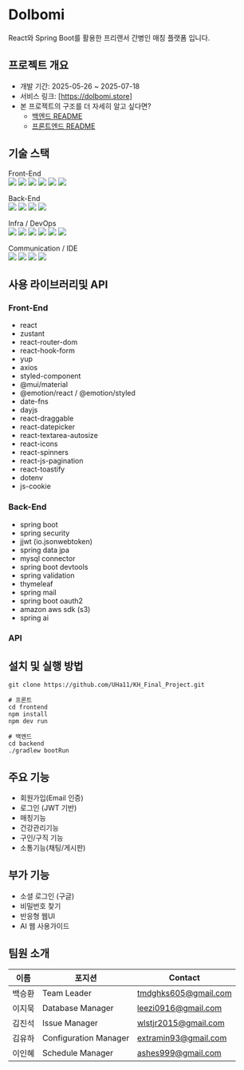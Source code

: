 # Dolbomi
React와 Spring Boot를 활용한 프리랜서 간병인 매칭 플랫폼 입니다.

## 프로젝트 개요
- 개발 기간: 2025-05-26 ~ 2025-07-18
- 서비스 링크: [https://dolbomi.store]
- 본 프로젝트의 구조를 더 자세히 알고 싶다면?
  - [백엔드 README](./back/BACK.md)
  - [프론트엔드 README](./front/README.md)

## 기술 스택

Front-End  
<img src="https://img.shields.io/badge/React-61DAFB?style=flat-square&logo=react&logoColor=white"/>
<img src="https://img.shields.io/badge/Vite-646CFF?style=flat-square&logo=vite&logoColor=white"/>
<img src="https://img.shields.io/badge/styled--components-DB7093?style=flat-square&logo=styled-components&logoColor=white"/>
<img src="https://img.shields.io/badge/React%20Router-CA4245?style=flat-square&logo=reactrouter&logoColor=white"/>
<img src="https://img.shields.io/badge/Zustand-000000?style=flat-square&logoColor=white"/>
<img src="https://img.shields.io/badge/Axios-5A29E4?style=flat-square&logo=axios&logoColor=white"/>

Back-End  
<img src="https://img.shields.io/badge/Java-007396?style=flat-square&logo=openjdk&logoColor=white"/>
<img src="https://img.shields.io/badge/Spring%20Boot-6DB33F?style=flat-square&logo=springboot&logoColor=white"/>
<img src="https://img.shields.io/badge/Spring%20Data%20JPA-007396?style=flat-square&logo=hibernate&logoColor=white"/>
<img src="https://img.shields.io/badge/Spring%20Security-6DB33F?style=flat-square&logo=springsecurity&logoColor=white"/>

Infra / DevOps  
<img src="https://img.shields.io/badge/MySQL-4479A1?style=flat-square&logo=mysql&logoColor=white"/>
<img src="https://img.shields.io/badge/Tomcat-F8DC75?style=flat-square&logo=apachetomcat&logoColor=black"/>
<img src="https://img.shields.io/badge/AWS%20EC2-FF9900?style=flat-square&logo=amazonec2&logoColor=white"/>
<img src="https://img.shields.io/badge/AWS%20S3-569A31?style=flat-square&logo=amazons3&logoColor=white"/>
<img src="https://img.shields.io/badge/CloudFront-FF9900?style=flat-square&logo=amazoncloudfront&logoColor=white"/>
<img src="https://img.shields.io/badge/AWS%20RDS-527FFF?style=flat-square&logo=amazonrds&logoColor=white"/>

Communication / IDE  
<img src="https://img.shields.io/badge/GitHub-181717?style=flat-square&logo=github&logoColor=white"/>
<img src="https://img.shields.io/badge/Trello-0052CC?style=flat-square&logo=trello&logoColor=white"/>
<img src="https://img.shields.io/badge/VSCode-007ACC?style=flat-square&logo=visualstudiocode&logoColor=white"/>
<img src="https://img.shields.io/badge/IntelliJ%20IDEA-000000?style=flat-square&logo=intellijidea&logoColor=white"/>

## 사용 라이브러리및 API
### Front-End
- react
- zustant
- react-router-dom
- react-hook-form
- yup
- axios
- styled-component
- @mui/material
- @emotion/react / @emotion/styled
- date-fns
- dayjs
- react-draggable
- react-datepicker
- react-textarea-autosize
- react-icons
- react-spinners
- react-js-pagination
- react-toastify
- dotenv
- js-cookie

### Back-End
- spring boot  
- spring security  
- jjwt (io.jsonwebtoken)  
- spring data jpa  
- mysql connector  
- spring boot devtools  
- spring validation  
- thymeleaf  
- spring mail  
- spring boot oauth2  
- amazon aws sdk (s3)  
- spring ai

### API


## 설치 및 실행 방법
```
git clone https://github.com/UHa11/KH_Final_Project.git

# 프론트
cd frontend
npm install
npm dev run

# 백엔드
cd backend
./gradlew bootRun
```
## 주요 기능
- 회원가입(Email 인증)
- 로그인 (JWT 기반)
- 매칭기능
- 건강관리기능
- 구인/구직 기능
- 소통기능(채팅/게시판)

## 부가 기능
- 소셜 로그인 (구글)
- 비밀번호 찾기
- 반응형 웹UI
- AI 웹 사용가이드

## 팀원 소개
| 이름 | 포지션 | Contact |
| --- | --- | --- |
| 백승환 | Team Leader | tmdghks605@gmail.com |
| 이지묵 | Database Manager | leezi0916@gmail.com |
| 김진석 | Issue Manager | wlstjr2015@gmail.com |
| 김유하 | Configuration Manager | extramin93@gmail.com |
| 이인혜 | Schedule Manager | ashes999@gmail.com |
